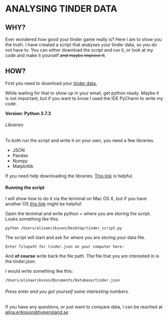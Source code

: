 # ANALYSING TINDER DATA

## WHY? 

Ever wondered how good your tinder game really is? 
Here I am to show you the truth. I have created a script that analyses your tinder data, so you do not have to. 
You can either download the script and run it, or look at my code and make it yourself  ~~and maybe improve it~~. 

## HOW?
First you need to download your [tinder data.](https://account.gotinder.com/login?from=%2Fdata)

While waiting for that to show up in your email, get python ready. Maybe it is not important, but if you want to know
I used the IDE PyCharm to write my code. 

__Version: Python 3.7.3__

###### Libraries
To both run the script and write it on your own, you need a few libraries. 

- JSON
- Pandas
- Numpy 
- Matplotlib 

If you need help downloading the libraries. [This link](https://packaging.python.org/tutorials/installing-packages/) is helpful.

#### Running the script 
I will show how to do it via the terminal on Mac OS X, but if you have another OS [this link](https://www.cs.bu.edu/courses/cs108/guides/runpython.html) might be helpful! 

Open the terminal and write python + where you are storing the script. 
Looks something like this: 

```
python /Users/alinaeriksson/Desktop/tinder_script.py
```

The script will start and ask for where you are storing your data file. 
```
Enter filepath for tinder.json on your computer here:
```

And **of course** write back the file path. The file that you are interested in is the tinder.json. 

I would write something like this: 

```
/Users/alinaeriksson/Documents/Database/tinder.json
```

###### Press enter and you got yourself some interesting numbers. 

If you have any questions, or just want to compare data, I can be reached at alina.eriksson@hyperisland.se
